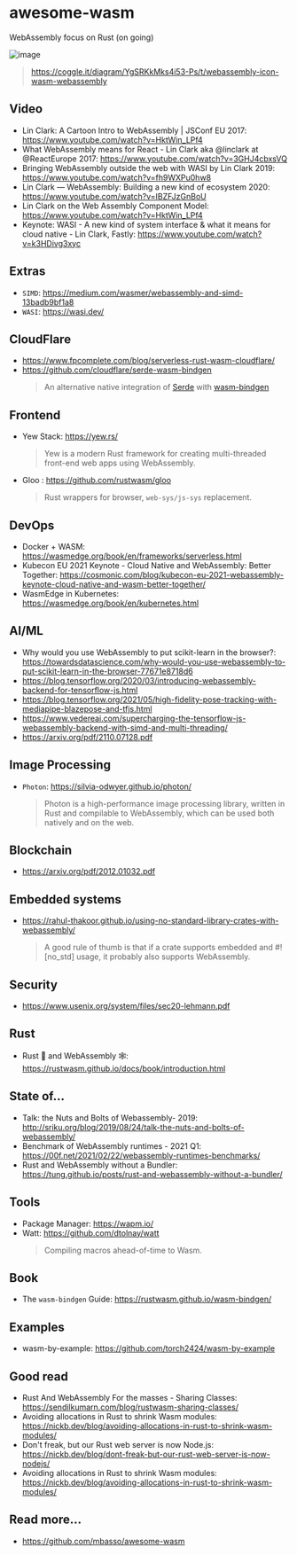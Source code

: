 # awesome-wasm
WebAssembly focus on Rust (on going)

![image](https://user-images.githubusercontent.com/97060/158044484-13e84872-a725-4710-88cb-7dff9fb8518f.png)
> https://coggle.it/diagram/YgSRKkMks4i53-Ps/t/webassembly-icon-wasm-webassembly

## Video
- Lin Clark: A Cartoon Intro to WebAssembly | JSConf EU 2017: https://www.youtube.com/watch?v=HktWin_LPf4
- What WebAssembly means for React - Lin Clark aka @linclark at @ReactEurope 2017: https://www.youtube.com/watch?v=3GHJ4cbxsVQ
- Bringing WebAssembly outside the web with WASI by Lin Clark 2019: https://www.youtube.com/watch?v=fh9WXPu0hw8
- Lin Clark — WebAssembly: Building a new kind of ecosystem 2020: https://www.youtube.com/watch?v=IBZFJzGnBoU
- Lin Clark on the Web Assembly Component Model: https://www.youtube.com/watch?v=HktWin_LPf4
- Keynote: WASI - A new kind of system interface & what it means for cloud native - Lin Clark, Fastly: https://www.youtube.com/watch?v=k3HDivg3xyc

## Extras
- `SIMD`: https://medium.com/wasmer/webassembly-and-simd-13badb9bf1a8
- `WASI`: https://wasi.dev/

## CloudFlare
- https://www.fpcomplete.com/blog/serverless-rust-wasm-cloudflare/
- https://github.com/cloudflare/serde-wasm-bindgen
  > An alternative native integration of [Serde](https://serde.rs/) with [wasm-bindgen](https://github.com/rustwasm/wasm-bindgen)

## Frontend
- Yew Stack: https://yew.rs/
  > Yew is a modern Rust framework for creating multi-threaded front-end web apps using WebAssembly.
- Gloo : https://github.com/rustwasm/gloo
  > Rust wrappers for browser, `web-sys/js-sys` replacement.

## DevOps
- Docker + WASM: https://wasmedge.org/book/en/frameworks/serverless.html
- Kubecon EU 2021 Keynote - Cloud Native and WebAssembly: Better Together: https://cosmonic.com/blog/kubecon-eu-2021-webassembly-keynote-cloud-native-and-wasm-better-together/
- WasmEdge in Kubernetes: https://wasmedge.org/book/en/kubernetes.html

## AI/ML
- Why would you use WebAssembly to put scikit-learn in the browser?: https://towardsdatascience.com/why-would-you-use-webassembly-to-put-scikit-learn-in-the-browser-77671e8718d6
- https://blog.tensorflow.org/2020/03/introducing-webassembly-backend-for-tensorflow-js.html
- https://blog.tensorflow.org/2021/05/high-fidelity-pose-tracking-with-mediapipe-blazepose-and-tfjs.html
- https://www.vedereai.com/supercharging-the-tensorflow-js-webassembly-backend-with-simd-and-multi-threading/
- https://arxiv.org/pdf/2110.07128.pdf

## Image Processing
- `Photon`: https://silvia-odwyer.github.io/photon/
  > Photon is a high-performance image processing library, written in Rust and compilable to WebAssembly, which can be used both natively and on the web.

## Blockchain
- https://arxiv.org/pdf/2012.01032.pdf

## Embedded systems
- https://rahul-thakoor.github.io/using-no-standard-library-crates-with-webassembly/
  > A good rule of thumb is that if a crate supports embedded and #![no_std] usage, it probably also supports WebAssembly.

## Security
- https://www.usenix.org/system/files/sec20-lehmann.pdf

## Rust
- Rust 🦀 and WebAssembly 🕸: https://rustwasm.github.io/docs/book/introduction.html

## State of...
- Talk: the Nuts and Bolts of Webassembly- 2019: http://sriku.org/blog/2019/08/24/talk-the-nuts-and-bolts-of-webassembly/
- Benchmark of WebAssembly runtimes - 2021 Q1: https://00f.net/2021/02/22/webassembly-runtimes-benchmarks/
- Rust and WebAssembly without a Bundler: https://tung.github.io/posts/rust-and-webassembly-without-a-bundler/

## Tools
- Package Manager: https://wapm.io/
- Watt: https://github.com/dtolnay/watt
  > Compiling macros ahead-of-time to Wasm.

## Book
- The `wasm-bindgen` Guide: https://rustwasm.github.io/wasm-bindgen/

## Examples
- wasm-by-example: https://github.com/torch2424/wasm-by-example

## Good read
- Rust And WebAssembly For the masses - Sharing Classes: https://sendilkumarn.com/blog/rustwasm-sharing-classes/
- Avoiding allocations in Rust to shrink Wasm modules: https://nickb.dev/blog/avoiding-allocations-in-rust-to-shrink-wasm-modules/
- Don't freak, but our Rust web server is now Node.js: https://nickb.dev/blog/dont-freak-but-our-rust-web-server-is-now-nodejs/
- Avoiding allocations in Rust to shrink Wasm modules: https://nickb.dev/blog/avoiding-allocations-in-rust-to-shrink-wasm-modules/

## Read more...
- https://github.com/mbasso/awesome-wasm

